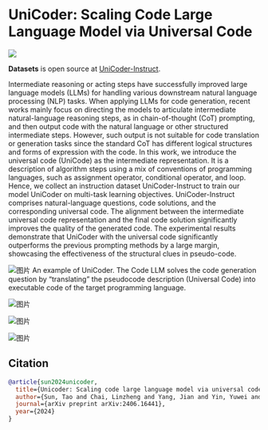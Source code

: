 # UniCoder: Scaling Code Large Language Model via Universal Code

[![](https://img.shields.io/badge/arXiv-2406.16441-b31b1b.svg?style=for-the-badge)](https://arxiv.org/abs/2406.16441)


**Datasets** is open source at [UniCoder-Instruct](https://huggingface.co/datasets/ASC8384/UniCoder-Instruct).

Intermediate reasoning or acting steps have successfully improved large language models (LLMs) for handling various downstream natural language processing (NLP) tasks. When applying LLMs for code generation, recent works mainly focus on directing the models to articulate intermediate natural-language reasoning steps, as in chain-of-thought (CoT) prompting, and then output code with the natural language or other structured intermediate steps. However, such output is not suitable for code translation or generation tasks since the standard CoT has different logical structures and forms of expression with the code. In this work, we introduce the universal code (UniCode) as the intermediate representation. It is a description of algorithm steps using a mix of conventions of programming languages, such as assignment operator, conditional operator, and loop. Hence, we collect an instruction dataset UniCoder-Instruct to train our model UniCoder on multi-task learning objectives. UniCoder-Instruct comprises natural-language questions, code solutions, and the corresponding universal code. The alignment between the intermediate universal code representation and the final code solution significantly improves the quality of the generated code. The experimental results demonstrate that UniCoder with the universal code significantly outperforms the previous prompting methods by a large margin, showcasing the effectiveness of the structural clues in pseudo-code. 

![图片](https://github.com/user-attachments/assets/1852f14b-2177-4a63-8b14-a97d2655c26a)
An example of UniCoder. The Code LLM solves the code generation question by “translating” the pseudocode description (Universal Code) into executable code of the target programming language.

![图片](https://github.com/user-attachments/assets/3620c902-1803-4fe2-932b-17d051cae496)

![图片](https://github.com/user-attachments/assets/5805cb9b-793e-44f5-81f6-5cfda606b348)

![图片](https://github.com/user-attachments/assets/166fefe3-8303-4e37-b2e0-ef83e7c62d08)


## Citation

```bibtex
@article{sun2024unicoder,
  title={Unicoder: Scaling code large language model via universal code},
  author={Sun, Tao and Chai, Linzheng and Yang, Jian and Yin, Yuwei and Guo, Hongcheng and Liu, Jiaheng and Wang, Bing and Yang, Liqun and Li, Zhoujun},
  journal={arXiv preprint arXiv:2406.16441},
  year={2024}
}
```

